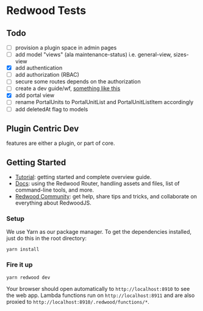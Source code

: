 # Redwood Tests

## Todo

- [ ] provision a plugin space in admin pages
- [ ] add model "views" (ala maintenance-status) i.e. general-view, sizes-view
- [x] add authentication
- [ ] add authorization (RBAC)
- [ ] secure some routes depends on the authorization
- [ ] create a dev guide/wf, [something like this](https://github.com/echobind/bisonapp/blob/canary/docs/devWorkflow.md)
- [x] add portal view
- [ ] rename PortalUnits to PortalUnitList and PortalUnitListItem accordingly
- [ ] add deletedAt flag to models

## Plugin Centric Dev

features are either a plugin, or part of core.

## Getting Started

- [Tutorial](https://redwoodjs.com/tutorial/welcome-to-redwood): getting started and complete overview guide.
- [Docs](https://redwoodjs.com/docs/introduction): using the Redwood Router, handling assets and files, list of command-line tools, and more.
- [Redwood Community](https://community.redwoodjs.com): get help, share tips and tricks, and collaborate on everything about RedwoodJS.

### Setup

We use Yarn as our package manager. To get the dependencies installed, just do this in the root directory:

```terminal
yarn install
```

### Fire it up

```terminal
yarn redwood dev
```

Your browser should open automatically to `http://localhost:8910` to see the web app. Lambda functions run on `http://localhost:8911` and are also proxied to `http://localhost:8910/.redwood/functions/*`.
